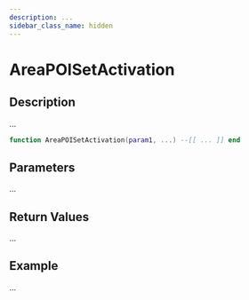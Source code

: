 ```yaml
---
description: ...
sidebar_class_name: hidden
---
```


# AreaPOISetActivation

## Description

...

```lua
function AreaPOISetActivation(param1, ...) --[[ ... ]] end
```

## Parameters

...

## Return Values

...

## Example

...


